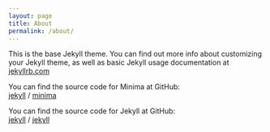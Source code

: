 ```yaml
---	
layout: page	
title: About	
permalink: /about/	
---	
```


This is the base Jekyll theme. You can find out more info about customizing your Jekyll theme, as well as basic Jekyll usage documentation at [jekyllrb.com](https://jekyllrb.com/)	

You can find the source code for Minima at GitHub:	
[jekyll][jekyll-organization] /	
[minima](https://github.com/jekyll/minima)	

You can find the source code for Jekyll at GitHub:	
[jekyll][jekyll-organization] /	
[jekyll](https://github.com/jekyll/jekyll)	


[jekyll-organization]: https://github.com/jekyll
